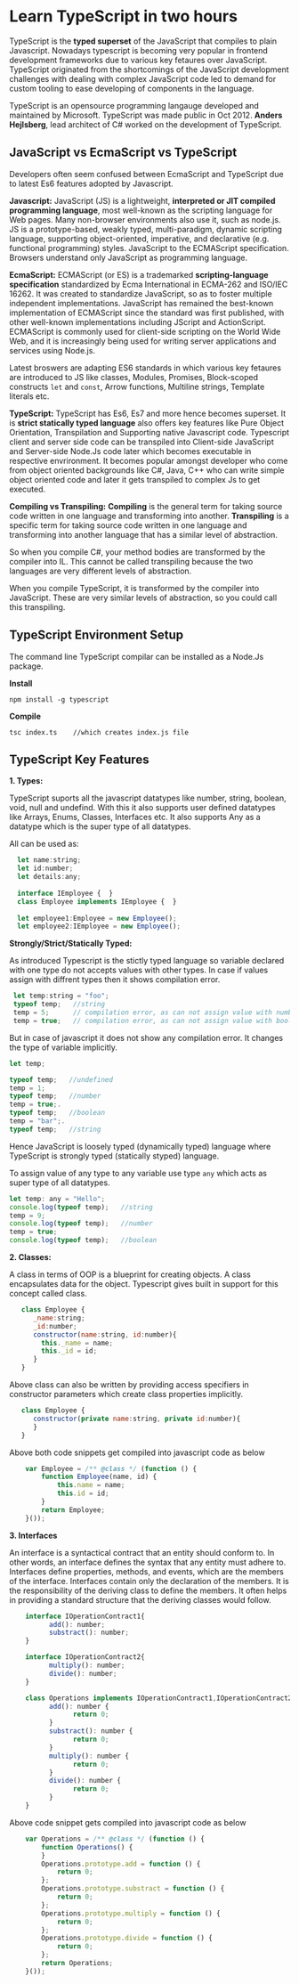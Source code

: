 # Learn TypeScript in two hours

TypeScript is the **typed superset** of the JavaScript that compiles to plain Javascript. Nowadays typescript is becoming very popular in frontend development frameworks due to various key fetaures over JavaScript. TypeScript originated from the shortcomings of the JavaScript development challenges with dealing with complex JavaScript code led to demand for custom tooling to ease developing of components in the language.

TypeScript is an opensource programming langauge developed and maintained by Microsoft. TypeScript was made public in Oct 2012. **Anders Hejlsberg**, lead architect of C# worked on the development of TypeScript.


## JavaScript vs EcmaScript vs TypeScript

Developers often seem confused between EcmaScript and TypeScript due to latest Es6 features adopted by Javascript. 

**Javascript:** JavaScript (JS) is a lightweight, **interpreted or JIT compiled programming language**, most well-known as the scripting language for Web pages. Many non-browser environments also use it, such as node.js. JS is a prototype-based, weakly typed, multi-paradigm, dynamic scripting language, supporting object-oriented, imperative, and declarative (e.g. functional programming) styles.
JavaScript  to the ECMAScript specification. Browsers understand only JavaScript as programming language.

**EcmaScript:** ECMAScript (or ES) is a trademarked **scripting-language specification** standardized by Ecma International in ECMA-262 and ISO/IEC 16262. It was created to standardize JavaScript, so as to foster multiple independent implementations. JavaScript has remained the best-known implementation of ECMAScript since the standard was first published, with other well-known implementations including JScript and ActionScript. ECMAScript is commonly used for client-side scripting on the World Wide Web, and it is increasingly being used for writing server applications and services using Node.js.

Latest broswers are adapting ES6 standards in which various key fetaures are introduced to JS like classes, Modules, Promises, Block-scoped constructs `let` and `const`, Arrow functions, Multiline strings, Template literals etc.

**TypeScript:** TypeScript has Es6, Es7 and more hence becomes superset. It is **strict statically typed language** also offers key features like Pure Object Orientation, Transpilation and Supporting native Javascript code. Typescript client and server side code can be transpiled into Client-side JavaScript and Server-side Node.Js code later which becomes executable in respective envrironment. It becomes popular amongst developer who come from object oriented backgrounds like C#, Java, C++ who can write simple object oriented code and later it gets transpiled to complex Js to get executed.

**Compiling vs Transpiling:**
**Compiling** is the general term for taking source code written in one language and transforming into another.
**Transpiling** is a specific term for taking source code written in one language and transforming into another language that has a similar level of abstraction. 

So when you compile C#, your method bodies are transformed by the compiler into IL. This cannot be called transpiling because the two languages are very different levels of abstraction.

When you compile TypeScript, it is transformed by the compiler into JavaScript. These are very similar levels of abstraction, so you could call this transpiling.


## TypeScript Environment Setup

The command line TypeScript compilar can be installed as a Node.Js package. 

**Install**
``` 
npm install -g typescript 
```

**Compile**
```
tsc index.ts    //which creates index.js file
```

## TypeScript Key Features

**1. Types:**

TypeScript suports all the javascript datatypes like number, string, boolean, void, null and undefind. With this it also supports user defined datatypes like Arrays, Enums, Classes, Interfaces etc. It also supports Any as a datatype which is the super type of all datatypes.

All can be used as:

```javascript
  let name:string;
  let id:number;
  let details:any;
  
  interface IEmployee {  }
  class Employee implements IEmployee {  }
  
  let employee1:Employee = new Employee();
  let employee2:IEmployee = new Employee();
```

**Strongly/Strict/Statically Typed:**

As introduced Typescript is the stictly typed language so variable declared with one type do not accepts values with other types. In case if values assign with diffrent types then it shows compilation error.

```javascript
 let temp:string = "foo";
 typeof temp;   //string
 temp = 5;      // compilation error, as can not assign value with number type to string type
 temp = true;   // compilation error, as can not assign value with boolean type to string type
```

But in case of javascript it does not show any compilation error. It changes the type of variable implicitly.

```javascript
let temp;

typeof temp;   //undefined
temp = 1;
typeof temp;   //number
temp = true;.
typeof temp;   //boolean
temp = "bar";.
typeof temp;   //string
```
Hence JavaScript is loosely typed (dynamically typed) language where TypeScript is strongly typed (statically styped) language.

To assign value of any type to any variable use type `any` which acts as super type of all datatypes.

```javascript
let temp: any = "Hello";
console.log(typeof temp);   //string
temp = 9;
console.log(typeof temp);   //number
temp = true;
console.log(typeof temp);   //boolean
```

**2. Classes:**

A class in terms of OOP is a blueprint for creating objects. A class encapsulates data for the object. Typescript gives built in support for this concept called class.

```javascript
   class Employee {
      _name:string;
      _id:number;
      constructor(name:string, id:number){
        this._name = name;
        this._id = id;
      }
   }
```   
Above class can also be written by providing access specifiers in constructor parameters which create class properties implicitly.
```javascript
   class Employee {
      constructor(private name:string, private id:number){
      }
   }
```

Above both code snippets get compiled into javascript code as below

```javascript
    var Employee = /** @class */ (function () {
        function Employee(name, id) {
            this.name = name;
            this.id = id;
        }
        return Employee;
    }());
```

**3. Interfaces**

An interface is a syntactical contract that an entity should conform to. In other words, an interface defines the syntax that any entity must adhere to. Interfaces define properties, methods, and events, which are the members of the interface. Interfaces contain only the declaration of the members. It is the responsibility of the deriving class to define the members. It often helps in providing a standard structure that the deriving classes would follow.

```javascript
    interface IOperationContract1{
          add(): number;
          substract(): number;
    }

    interface IOperationContract2{
          multiply(): number;
          divide(): number;
    }

    class Operations implements IOperationContract1,IOperationContract2{
          add(): number {
                return 0;
          }
          substract(): number {
                return 0;
          }
          multiply(): number {
                return 0;
          }
          divide(): number {
                return 0;
          }
    }
```

Above code snippet gets compiled into javascript code as below

```javascript
    var Operations = /** @class */ (function () {
        function Operations() {
        }
        Operations.prototype.add = function () {
            return 0;
        };
        Operations.prototype.substract = function () {
            return 0;
        };
        Operations.prototype.multiply = function () {
            return 0;
        };
        Operations.prototype.divide = function () {
            return 0;
        };
        return Operations;
    }());
```

